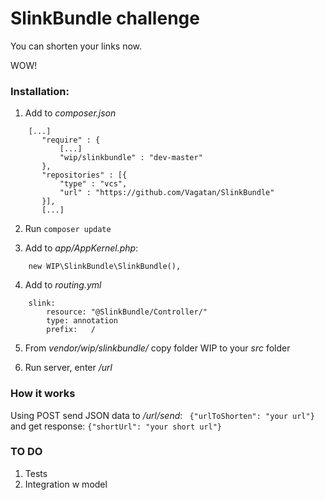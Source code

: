 # SlinkBundle challenge

You can shorten your links now.

WOW!

### Installation:

1. Add to *composer.json*
```
    [...]
       "require" : {
           [...]
           "wip/slinkbundle" : "dev-master"
       },
       "repositories" : [{
           "type" : "vcs",
           "url" : "https://github.com/Vagatan/SlinkBundle"
       }],
       [...]
```

2. Run ```composer update```

3. Add to *app/AppKernel.php*:
```
    new WIP\SlinkBundle\SlinkBundle(),
```

4. Add to *routing.yml*
```
    slink:
        resource: "@SlinkBundle/Controller/"
        type: annotation
        prefix:   /
```

5. From *vendor/wip/slinkbundle/* copy folder WIP to your *src* folder

6. Run server, enter */url*

### How it works

Using POST send JSON data to */url/send*:
    ``` 
        {"urlToShorten": "your url"}
    ```
and get response:
    ```
        {"shortUrl": "your short url"}
    ```

### TO DO
1. Tests
2. Integration w model
